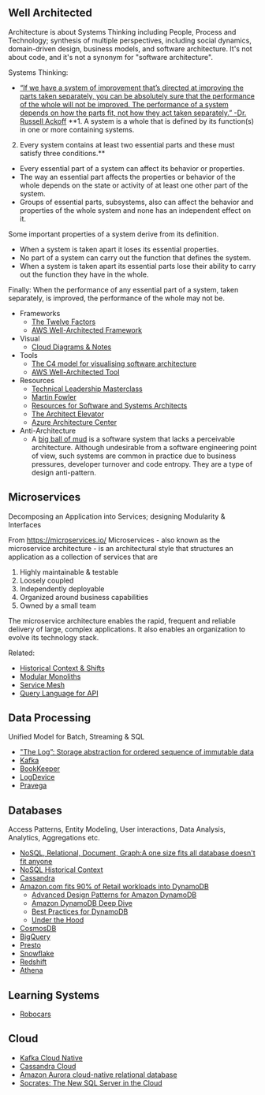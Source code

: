 ## Well Architected

Architecture is about Systems Thinking including People, Process and Technology; synthesis of multiple perspectives, including social dynamics, domain-driven design, business models, and software architecture. It's not about code, and it's not a synonym for "software architecture".

Systems Thinking:
* [“If we have a system of improvement that’s directed at improving the parts taken separately, you can be absolutely sure that the performance of the whole will not be improved. The performance of a system depends on how the parts fit, not how they act taken separately.” -Dr. Russell Ackoff](https://www.youtube.com/watch?v=EbLh7rZ3rhU)
**1. A system is a whole that is defined by its function(s) in one or more containing systems.
2. Every system contains at least two essential parts and these must satisfy three conditions.**
  * Every essential part of a system can affect its behavior or properties.
  * The way an essential part affects the properties or behavior of the whole depends on the
   state or activity of at least one other part of the system.
  * Groups of essential parts, subsystems, also can affect the behavior and properties of the whole system and none has an independent effect on it.

Some important properties of a system derive from its definition.
  * When a system is taken apart it loses its essential properties.
  * No part of a system can carry out the function that defines the system.
  * When a system is taken apart its essential parts lose their ability to carry out the
   function they have in the whole.

Finally: When the performance of any essential part of a system, taken separately, is improved, the performance of the whole may not be.

* Frameworks
  * [The Twelve Factors](https://12factor.net/)
  * [AWS Well-Architected Framework](https://wa.aws.amazon.com/index.html)
* Visual
  * [Cloud Diagrams & Notes](https://www.awsgeek.com/)
* Tools
  * [The C4 model for visualising software architecture](https://c4model.com/)
  * [AWS Well-Architected Tool](https://aws.amazon.com/well-architected-tool/)
* Resources
  * [Technical Leadership Masterclass](https://www.slideshare.net/RufM/technical-leadership-decisions)
  * [Martin Fowler](https://martinfowler.com/)
  * [Resources for Software and Systems Architects](http://www.bredemeyer.com/)
  * [The Architect Elevator](https://architectelevator.com/)
  * [Azure Architecture Center](https://docs.microsoft.com/en-us/azure/architecture/)
* Anti-Architecture
  * A [big ball of mud](http://www.laputan.org/mud/) is a software system that lacks a perceivable architecture. Although undesirable from a software engineering point of view, such systems are common in practice due to business pressures, developer turnover and code entropy. They are a type of design anti-pattern.
 
## Microservices
Decomposing an Application into Services; designing Modularity & Interfaces

From https://microservices.io/
Microservices - also known as the microservice architecture - is an architectural style that structures an application as a collection of services that are
1. Highly maintainable & testable
2. Loosely coupled
3. Independently deployable
4. Organized around business capabilities
5. Owned by a small team

The microservice architecture enables the rapid, frequent and reliable delivery of large, complex applications. It also enables an organization to evolve its technology stack.

Related:
* [Historical Context & Shifts](https://slidr.io/kameshsampath/sail-smoothly-in-the-cloud-an-introduction-to-istio#1)
* [Modular Monoliths](https://www.youtube.com/watch?v=5OjqD-ow8GE)
* [Service Mesh](https://www.datawire.io/envoyproxy/service-mesh/)
* [Query Language for API](https://graphql.org/)

## Data Processing
Unified Model for Batch, Streaming & SQL 

* ["The Log”: Storage abstraction for ordered sequence of immutable data](https://engineering.linkedin.com/distributed-systems/log-what-every-software-engineer-should-know-about-real-time-datas-unifying)
* [Kafka](https://www.microsoft.com/en-us/research/wp-content/uploads/2017/09/Kafka.pdf)
* [BookKeeper](http://bookkeeper.apache.org/distributedlog/)
* [LogDevice](https://code.fb.com/core-data/logdevice-a-distributed-data-store-for-logs/)
* [Pravega](http://www.pravega.io/)

## Databases
Access Patterns, Entity Modeling, User interactions, Data Analysis, Analytics, Aggregations etc.

* [NoSQL, Relational, Document, Graph:A one size fits all database doesn't fit anyone](https://www.allthingsdistributed.com/2018/06/purpose-built-databases-in-aws.html)
* [NoSQL Historical Context](https://www.youtube.com/watch?v=qI_g07C_Q5I)
* [Cassandra](https://www.cs.cornell.edu/projects/ladis2009/papers/lakshman-ladis2009.pdf)
* [Amazon.com fits 90% of Retail workloads into DynamoDB](https://www.allthingsdistributed.com/2017/10/a-decade-of-dynamo.html)
  * [Advanced Design Patterns for Amazon DynamoDB](https://www.youtube.com/watch?v=jzeKPKpucS0)
  * [Amazon DynamoDB Deep Dive](https://www.youtube.com/watch?v=jzeKPKpucS0)
  * [Best Practices for DynamoDB](https://www.youtube.com/watch?v=HaEPXoXVf2k)
  * [Under the Hood](https://www.youtube.com/watch?v=yvBR71D0nAQ)
* [CosmosDB](https://azure.microsoft.com/en-us/blog/a-technical-overview-of-azure-cosmos-db/)
* [BigQuery](https://cloud.google.com/blog/products/gcp/inside-capacitor-bigquerys-next-generation-columnar-storage-format)
* [Presto](https://www.facebook.com/notes/facebook-engineering/presto-interacting-with-petabytes-of-data-at-facebook/10151786197628920/)
* [Snowflake](http://pages.cs.wisc.edu/~remzi/Classes/739/Spring2004/Papers/p215-dageville-snowflake.pdf)
* [Redshift](https://www.allthingsdistributed.com/2018/11/amazon-redshift-performance-optimization.html)
* [Athena](https://aws.amazon.com/athena/)

## Learning Systems
* [Robocars](https://diyrobocars.com/)

## Cloud
* [Kafka Cloud Native](https://www.confluent.io/blog/introducing-cloud-native-experience-for-apache-kafka-in-confluent-cloud)
* [Cassandra Cloud](https://constellation.datastax.com/)
* [Amazon Aurora cloud-native relational database](https://www.allthingsdistributed.com/2019/03/Amazon-Aurora-design-cloud-native-relational-database.html)
* [Socrates: The New SQL Server in the Cloud](https://www.microsoft.com/en-us/research/uploads/prod/2019/05/socrates.pdf)



